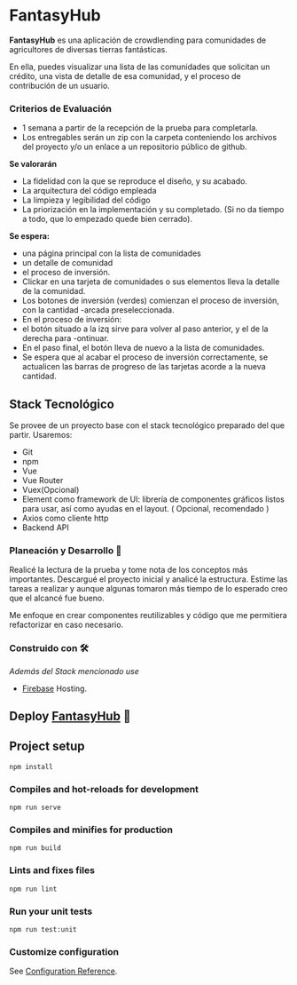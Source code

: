 # FantasyHub

**FantasyHub** es una aplicación de crowdlending para comunidades de agricultores de diversas tierras fantásticas. 

En ella, puedes visualizar una lista de las comunidades que solicitan un crédito, una vista de detalle de esa comunidad, y el proceso de contribución de un usuario. 

### Criterios de Evaluación 
- 1 semana a partir de la recepción de la prueba para completarla.
- Los entregables serán un zip con la carpeta conteniendo los archivos del proyecto y/o un enlace a un repositorio público de github. 

**Se valorarán** 
- La fidelidad con la que se reproduce el diseño, y su acabado. 
- La arquitectura del código empleada 
- La limpieza y legibilidad del código 
- La priorización en la implementación y su completado. (Si no da tiempo a todo, que lo empezado quede bien cerrado). 

**Se espera:** 
- una página principal con la lista de comunidades 
- un detalle de comunidad 
- el proceso de inversión. 
- Clickar en una tarjeta de comunidades o sus elementos lleva la detalle de la comunidad. 
- Los botones de inversión (verdes) comienzan el proceso de inversión, con la cantidad -arcada preseleccionada. 
- En el proceso de inversión: 
- el botón situado a la izq sirve para volver al paso anterior, y el de la derecha para -ontinuar. 
- En el paso final, el botón lleva de nuevo a la lista de comunidades. 
- Se espera que al acabar el proceso de inversión correctamente, se actualicen las barras de progreso de las tarjetas acorde a la nueva cantidad. 

## Stack Tecnológico 
Se provee de un proyecto base con el stack tecnológico preparado del que partir. 
Usaremos: 
- Git 
- npm 
- Vue 
- Vue Router 
- Vuex​(Opcional) 
- Element como framework de UI: librería de componentes gráficos listos para usar, así como ayudas en el layout. ( Opcional, recomendado ) 
- Axios como cliente http 
- Backend API 

### Planeación y Desarrollo 🔎 

Realicé la lectura de la prueba y tome nota de los conceptos más importantes.
Descargué el proyecto inicial y analicé la estructura.
Estime las tareas a realizar y aunque algunas tomaron más tiempo de lo esperado creo que el alcancé fue bueno.

Me enfoque en crear componentes reutilizables y código que me permitiera refactorizar en caso necesario.

### Construido con 🛠️

_Además del Stack mencionado use_

* [Firebase](https://firebase.google.com/) Hosting.

## Deploy [FantasyHub](https://fantasyhub-3c67f.firebaseapp.com/) 🚀



## Project setup

```
npm install
```

### Compiles and hot-reloads for development
```
npm run serve
```

### Compiles and minifies for production
```
npm run build
```

### Lints and fixes files
```
npm run lint
```

### Run your unit tests
```
npm run test:unit
```

### Customize configuration
See [Configuration Reference](https://cli.vuejs.org/config/).
